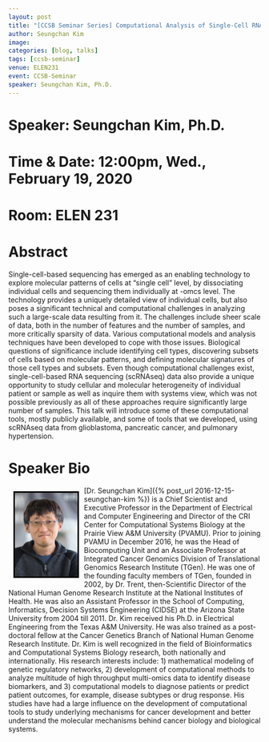 ```yaml
---
layout: post
title: "[CCSB Seminar Series] Computational Analysis of Single-Cell RNAseq Data"
author: Seungchan Kim
image: 
categories: [blog, talks]
tags: [ccsb-seminar]
venue: ELEN231
event: CCSB-Seminar
speaker: Seungchan Kim, Ph.D.
---
```


# Speaker: Seungchan Kim, Ph.D.
# Time & Date: 12:00pm, Wed., February 19, 2020
# Room: ELEN 231


# Abstract

Single-cell-based sequencing has emerged as an enabling technology to explore molecular patterns of cells at “single cell” level, by dissociating individual cells and sequencing them individually at -omcs level.  The technology provides a uniquely detailed view of individual cells, but also poses a significant technical and computational challenges in analyzing such a large-scale data resulting from it.  The challenges include sheer scale of data, both in the number of features and the number of samples, and more critically sparsity of data.  Various computational models and analysis techniques have been developed to cope with those issues.  Biological questions of significance include identifying cell types, discovering subsets of cells based on molecular patterns, and defining molecular signatures of those cell types and subsets.  Even though computational challenges exist, single-cell-based RNA sequencing (scRNAseq) data also provide a unique opportunity to study cellular and molecular heterogeneity of individual patient or sample as well as inquire them with systems view, which was not possible previously as all of these approaches require significantly large number of samples.  This talk will introduce some of these computational tools, mostly publicly available, and some of tools that we developed, using scRNAseq data from glioblastoma, pancreatic cancer, and pulmonary hypertension.


# Speaker Bio

<img class="offset" src="/images/talks/speakers/seungchan-kim.png" style="width:125px;float:left;border:3px solid black;margin:10px 10px;">
[Dr. Seungchan Kim]({% post_url 2016-12-15-seungchan-kim %}) is a Chief Scientist and Executive Professor in the Department of Electrical and Computer Engineering and Director of the CRI Center for Computational Systems Biology at the Prairie View A&M University (PVAMU).  Prior to joining PVAMU in December 2016, he was the Head of Biocomputing Unit and an Associate Professor at Integrated Cancer Genomics Division of Translational Genomics Research Institute (TGen).  He was one of the founding faculty members of TGen, founded in 2002, by Dr. Trent, then-Scientific Director of the National Human Genome Research Institute at the National Institutes of Health.  He was also an Assistant Professor in the School of Computing, Informatics, Decision Systems Engineering (CIDSE) at the Arizona State University from 2004 till 2011.  Dr. Kim received his Ph.D. in Electrical Engineering from the Texas A&M University.  He was also trained as a post-doctoral fellow at the Cancer Genetics Branch of National Human Genome Research Institute.
Dr. Kim is well recognized in the field of Bioinformatics and Computational Systems Biology research, both nationally and internationally.  His research interests include: 1) mathematical modeling of genetic regulatory networks, 2) development of computational methods to analyze multitude of high throughput multi-omics data to identify disease biomarkers, and 3) computational models to diagnose patients or predict patient outcomes, for example, disease subtypes or drug response.  His studies have had a large influence on the development of computational tools to study underlying mechanisms for cancer development and better understand the molecular mechanisms behind cancer biology and biological systems.

